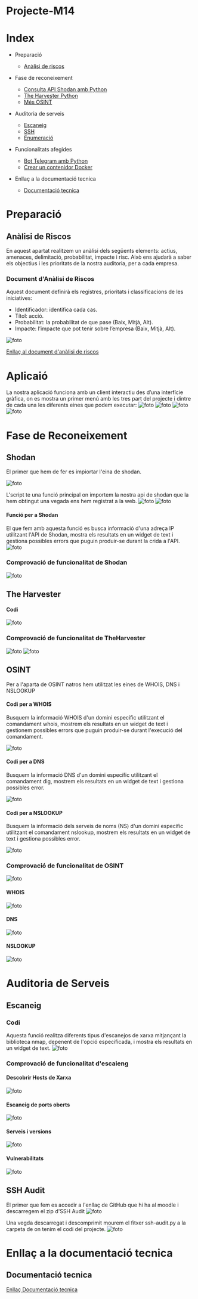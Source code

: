 # Projecte-M14
# Index
- Preparació
  - [Anàlisi de riscos](#anàlisi-de-riscos)
- Fase de reconeixement
  - [Consulta API Shodan amb Python](#eina-api-de-shodan)
  - [The Harvester Python](#the-harvester)
  - [Més OSINT](#més-osint----infoga)

- Auditoria de serveis
  - [Escaneig](#escanneig)
  - [SSH](#ssh-audit)
  - [Enumeració](#enumeració)
- Funcionalitats afegides
  - [Bot Telegram amb Python](#bot-de-telegram)
  - [Crear un contenidor Docker](#contenidor-docker)
  
- Enllaç a la documentació tecnica
  - [Documentació tecnica](#documentació-tecnica)

# Preparació
## Anàlisi de Riscos
En aquest apartat realitzem un anàlisi dels següents elements: actius, amenaces, delimitació, probabilitat, impacte i risc. Això ens ajudarà a saber els objectius i les prioritats de la nostra auditoria, per a cada empresa.

### Document d'Anàlisi de Riscos

Aquest document definirà els registres, prioritats i classificacions de les iniciatives:

- Identificador: identifica cada cas.
- Títol: acció.
- Probabilitat: la probabilitat de que pase (Baix, Mitjà, Alt).
- Impacte: l’impacte que pot tenir sobre l’empresa (Baix, Mitjà, Alt).
  
![foto](/captures/analisi_riscos.png)

[Enllaç al document d'anàlisi de riscos](https://docs.google.com/spreadsheets/d/1dkS1hjHjmgNUccRZiNJE737dglgypASPBg6EmL8X3DU/edit?usp=sharing)

# Aplicaió
La nostra aplicació funciona amb un client interactiu des d’una interfície gràfica, on es mostra un primer menú amb les tres part del projecte i dintre de cada una les diferents eines que podem executar:
![foto](/captures/foto1.png)
![foto](/captures/foto2.png)
![foto](/captures/foto3.png)
![foto](/captures/foto4.png)

# Fase de Reconeixement
## Shodan
El primer que hem de fer es impiortar l'eina de shodan. 

![foto](captures/import_shodan.png)

L'script te una funció principal on importem la nostra api de shodan que la hem obtingut una vegada ens hem registrat a la web.
![foto](captures/api.png)
![foto](captures/codi_api.png)

#### Funció per a Shodan
El que fem amb aquesta funció es busca informació d'una adreça IP utilitzant l'API de Shodan, mostra els resultats en un widget de text i gestiona possibles errors que puguin produir-se durant la crida a l'API.
![foto](captures/codi_shodan.png)

### Comprovació de funcionalitat de Shodan
![foto](captures/shodan.png)


## The Harvester
#### Codi
![foto](captures/codi_theHarvester.png)

### Comprovació de funcionalitat de TheHarvester
![foto](captures/theHarvester_terminal.png)
![foto](captures/theHarvester_codi.png)


## OSINT
Per a l'aparta de OSINT natros hem utilitzat les eines de WHOIS, DNS i NSLOOKUP

#### Codi per a WHOIS
Busquem la informació WHOIS d'un domini específic utilitzant el comandament whois, mostrem els resultats en un widget de text i gestionem possibles errors que puguin produir-se durant l'execució del comandament.

![foto](captures/codi_whois.png)

#### Codi per a DNS
Busquem la informació DNS d'un domini específic utilitzant el comandament dig, mostrem els resultats en un widget de text i gestiona possibles error.

![foto](captures/codi_dns.png)

#### Codi per a NSLOOKUP
Busquem la informació dels serveis de noms (NS) d'un domini específic utilitzant el comandament nslookup, mostrem els resultats en un widget de text i gestiona possibles error.

![foto](captures/codi_nslookup.png)


### Comprovació de funcionalitat de OSINT
![foto](captures/osint.png)

#### WHOIS
![foto](captures/whois.png)

#### DNS
![foto](captures/dns.png)

#### NSLOOKUP
![foto](captures/nslookup.png)



# Auditoria de Serveis
## Escaneig
### Codi
Aquesta funció realitza diferents tipus d'escanejos de xarxa mitjançant la biblioteca nmap, depenent de l'opció especificada, i mostra els resultats en un widget de text.
![foto](captures/codi_nmap.png)

### Comprovació de funcionalitat d'escaieng
#### Descobrir Hosts de Xarxa
![foto](captures/nmap_hosts.png)

#### Escaneig de ports oberts
![foto](captures/nmap_ports.png)

#### Serveis i versions
![foto](captures/nmap_serveis.png)

#### Vulnerabilitats
![foto](captures/nmap_vuln.png)


## SSH Audit
El primer que fem es accedir a l'enllaç de GitHub que hi ha al moodle i descarregem el zip d'SSH Audit
![foto](captures/ssh-audit.png)

Una vegda descarregat i descomprimit mourem el fitxer ssh-audit.py a la carpeta de on tenim el codi del projecte.
![foto](captures/ssh1.png) 



# Enllaç a la documentació tecnica
## Documentació tecnica
[Enllaç Documentació tecnica](https://docs.google.com/document/d/1RJuZT7iGfF3JmYe5F83f2J6hP29RNNS_z-rVkVAYCM0/edit?usp=sharing)
